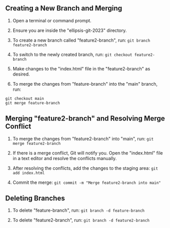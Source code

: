 ## Creating a New Branch and Merging

1. Open a terminal or command prompt.

2. Ensure you are inside the "ellipsis-git-2023" directory.

3. To create a new branch called "feature2-branch", run:
   `git branch feature2-branch`

4. To switch to the newly created branch, run:
   `git checkout feature2-branch`

5. Make changes to the "index.html" file in the "feature2-branch" as desired.

6. To merge the changes from "feature-branch" into the "main" branch, run:

```
git checkout main
git merge feature-branch
```

## Merging "feature2-branch" and Resolving Merge Conflict

1. To merge the changes from "feature2-branch" into "main", run:
   `git merge feature2-branch`

2. If there is a merge conflict, Git will notify you. Open the "index.html" file in a text editor and resolve the conflicts manually.

3. After resolving the conflicts, add the changes to the staging area:
   `git add index.html`

4. Commit the merge:
   `git commit -m "Merge feature2-branch into main"`

## Deleting Branches

1. To delete "feature-branch", run:
   `git branch -d feature-branch`

2. To delete "feature2-branch", run:
   `git branch -d feature2-branch`
